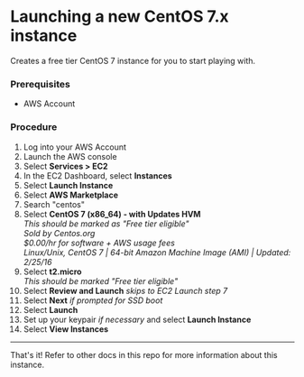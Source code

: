 # Launching a new CentOS 7.x instance
Creates a free tier CentOS 7 instance for you to start playing with. 
### Prerequisites
* AWS Account
### Procedure
1. Log into your AWS Account
2. Launch the AWS console 
3. Select **Services > EC2**
4. In the EC2 Dashboard, select **Instances**
5. Select **Launch Instance**
6. Select **AWS Marketplace**
7. Search "centos" 
8. Select **CentOS 7 (x86_64) - with Updates HVM**  
     *This should be marked as "Free tier eligible"  
     Sold by Centos.org  
     $0.00/hr for software + AWS usage fees  
     Linux/Unix, CentOS 7 | 64-bit Amazon Machine Image (AMI) | Updated: 2/25/16*  
9. Select **t2.micro**  
     *This should be marked "Free tier eligible"*
10. Select **Review and Launch** *skips to EC2 Launch step 7*
11. Select **Next** *if prompted for SSD boot*
12. Select **Launch**
13. Set up your keypair *if necessary* and select **Launch Instance**
14. Select **View Instances**
---
That's it! Refer to other docs in this repo for more information about this instance. 

